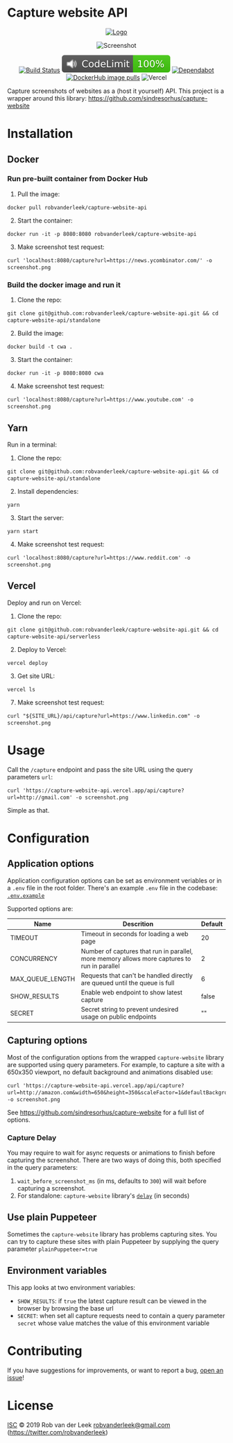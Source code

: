 # Capture website API

<div align="center">

[![Logo](static/logo_256x256.png)](https://www.freepik.com/icon/capture_6276243)

</div>

<div align="center">

![Screenshot](static/screenshot.png)

</div>

<div align="center">

[![Build Status](https://github.com/robvanderleek/capture-website-api/workflows/CICD/badge.svg)](https://github.com/robvanderleek/capture-website-api/actions)
[![CodeLimit](https://github.com/robvanderleek/capture-website-api/blob/_codelimit_reports/add-codelimit/badge.svg)](https://github.com/robvanderleek/capture-website-api/blob/_codelimit_reports/add-codelimit/codelimit.md)
[![Dependabot](https://badgen.net/badge/Dependabot/enabled/green?icon=dependabot)](https://dependabot.com/)
[![DockerHub image pulls](https://img.shields.io/docker/pulls/robvanderleek/capture-website-api)](https://hub.docker.com/repository/docker/robvanderleek/capture-website-api)
![Vercel](https://vercelbadge.vercel.app/api/robvanderleek/capture-website-api)

</div>

Capture screenshots of websites as a (host it yourself) API.
This project is a wrapper around this library: https://github.com/sindresorhus/capture-website

# Installation

## Docker

### Run pre-built container from Docker Hub

1. Pull the image:
```
docker pull robvanderleek/capture-website-api
```

2. Start the container:
```
docker run -it -p 8080:8080 robvanderleek/capture-website-api
```

3. Make screenshot test request:
```
curl 'localhost:8080/capture?url=https://news.ycombinator.com/' -o screenshot.png
``` 

### Build the docker image and run it

1. Clone the repo:
```
git clone git@github.com:robvanderleek/capture-website-api.git && cd capture-website-api/standalone
```

2. Build the image:
```
docker build -t cwa .
```

3. Start the container: 
```
docker run -it -p 8080:8080 cwa
```

4. Make screenshot test request:
```
curl 'localhost:8080/capture?url=https://www.youtube.com' -o screenshot.png
```

## Yarn

Run in a terminal:

1. Clone the repo:
```
git clone git@github.com:robvanderleek/capture-website-api.git && cd capture-website-api/standalone
```

2. Install dependencies:
```
yarn
```

3. Start the server:
```
yarn start
```

4. Make screenshot test request:
```
curl 'localhost:8080/capture?url=https://www.reddit.com' -o screenshot.png
```

## Vercel

Deploy and run on Vercel:

1. Clone the repo:
```
git clone git@github.com:robvanderleek/capture-website-api.git && cd capture-website-api/serverless
```

2. Deploy to Vercel:
```shell
vercel deploy
```

3. Get site URL:
```shell
vercel ls 
```

7. Make screenshot test request:
```
curl "${SITE_URL}/api/capture?url=https://www.linkedin.com" -o screenshot.png
```

# Usage

Call the `/capture` endpoint and pass the site URL using the query parameters `url`:
```shell
curl 'https://capture-website-api.vercel.app/api/capture?url=http://gmail.com' -o screenshot.png
```
Simple as that.

# Configuration

## Application options

Application configuration options can be set as environment veriables or in 
a `.env` file in the root folder. There's an example `.env` file in the codebase: [`.env.example`](https://github.com/robvanderleek/capture-website-api/blob/main/.env.example)

Supported options are:

| Name | Descrition | Default |
|---|---|---|
| TIMEOUT | Timeout in seconds for loading a web page | 20 |
| CONCURRENCY | Number of captures that run in parallel, more memory allows more captures to run in parallel | 2 |
| MAX_QUEUE_LENGTH | Requests that can't be handled directly are queued until the queue is full | 6 |
| SHOW_RESULTS | Enable web endpoint to show latest capture | false |
| SECRET | Secret string to prevent undesired usage on public endpoints | "" |

## Capturing options

Most of the configuration options from the wrapped `capture-website` library are supported using query parameters. 
For example, to capture a site with a 650x350 viewport, no default background and animations disabled use:
```
curl 'https://capture-website-api.vercel.app/api/capture?url=http://amazon.com&width=650&height=350&scaleFactor=1&defaultBackground=false&disableAnimations=true&wait_before_screenshot_ms=300' -o screenshot.png
```

See https://github.com/sindresorhus/capture-website for a full list of options.

### Capture Delay

You may require to wait for async requests or animations to finish before capturing the screenshot. There are two ways of doing this, both specified in the query parameters:

1. `wait_before_screenshot_ms` (in ms, defaults to `300`) will wait before capturing a screenshot.
2. For standalone: `capture-website` library's [`delay`](https://github.com/sindresorhus/capture-website#delay) (in seconds)

## Use plain Puppeteer 

Sometimes the `capture-website` library has problems capturing sites. You can try to
capture these sites with plain Puppeteer by supplying the query parameter `plainPuppeteer=true`

## Environment variables

This app looks at two environment variables:

* `SHOW_RESULTS`: if `true` the latest capture result can be viewed in the browser by browsing the base url  
* `SECRET`: when set all capture requests need to contain a query parameter `secret` whose value matches the value of this environment variable

# Contributing

If you have suggestions for improvements, or want to report a bug, [open an issue](https://github.com/robvanderleek/capture-website-api/issues)!

# License

[ISC](LICENSE) © 2019 Rob van der Leek <robvanderleek@gmail.com> (https://twitter.com/robvanderleek)
